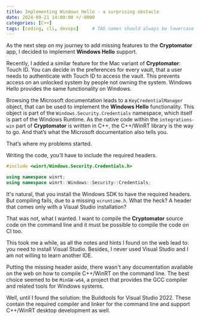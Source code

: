 ```yaml
---
title: Implementing Windows Hello - a surprising obstacle
date: 2024-09-21 14:00:00 +/-0000
categories: [C++]
tags: [coding, cli, devops]     # TAG names should always be lowercase
---
```

As the next step on my journey to add missing features to the **Cryptomator** app, I decided to implement **Windows Hello** support.

Recently, I added a similar feature for the Mac variant of **Cryptomator**: Touch ID. You can decide in the preferences for every vault, that a user needs to authenticate with Touch ID to access the vault. This prevents access on an unlocked system by people not owning the system. Windows Hello provides the same functionality on Windows.

Browsing the Microsoft documentation leads to a `KeyCredentialManager` object, that can be used to implement the **Windows Hello** functionality. This object is part of the `Windows.Security.Credentials` namespace, which itself is part of the Windows Runtime. As the native code within the `integrations-win` part of **Cryptomator** is written in C++, the C++/WinRT library is the way to go. And that’s what the 
Microsoft documentation also tells you.

That’s where my problems started.

Writing the code, you’ll have to include the required headers.
```cpp
#include <winrt/Windows.Security.Credentials.h>

using namespace winrt;
using namespace winrt::Windows::Security::Credentials;
```

It's natural, that you install the Windows SDK to have the required headers. But compiling fails, due to a missing `vcruntime.h`. What the heck? A header that comes only with a Visual Studio installation?

That was not, what I wanted. I want to compile the **Cryptomator** source code on the command line and it must be possible to compile the code on CI too.

This took me a while, as all the notes and hints I found on the web lead to: you need to install Visual Studio. Besides, I never used Visual Studio and I am not willing to learn another IDE.

Putting the missing header aside, there wasn't any documentation available on the web on how to compile C++/WinRT on the command line. The best choice seemed to be `MinGW-w64`, a project that provides the GCC compiler and related tools for Windows systems.

Well, until I found the solution: the Buildtools for Visual Studio 2022. These contain the required compiler and linker for the command line and support C++/WinRT desktop development as well.
